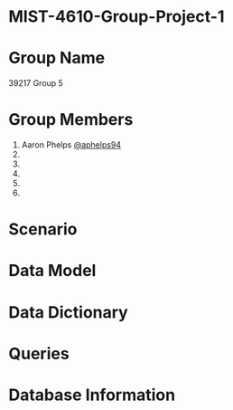 # MIST-4610-Group-Project-1

# Group Name
39217 Group 5

# Group Members
1. Aaron Phelps [@aphelps94](https://github.com/aphelps94)
2.
3.
4.
5.
6.

# Scenario

# Data Model

# Data Dictionary

# Queries

# Database Information
